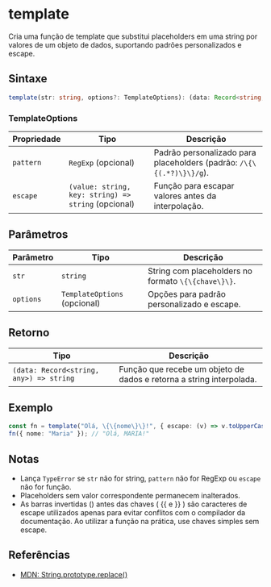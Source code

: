 # template

Cria uma função de template que substitui placeholders em uma string por valores de um objeto de dados, suportando padrões personalizados e escape.

## Sintaxe
```typescript
template(str: string, options?: TemplateOptions): (data: Record<string, any>) => string
```

### TemplateOptions
| Propriedade | Tipo                                   | Descrição                                                                 |
|-------------|----------------------------------------|--------------------------------------------------------------------------|
| `pattern`   | `RegExp` (opcional)                    | Padrão personalizado para placeholders (padrão: `/\{\{(.*?)\}\}/g`).         |
| `escape`    | `(value: string, key: string) => string` (opcional) | Função para escapar valores antes da interpolação.                      |

## Parâmetros
| Parâmetro | Tipo                      | Descrição                                               |
|-----------|---------------------------|---------------------------------------------------------|
| `str`     | `string`                  | String com placeholders no formato `\{\{chave\}\}`.         |
| `options` | `TemplateOptions` (opcional) | Opções para padrão personalizado e escape.              |

## Retorno
| Tipo      | Descrição                                                                 |
|-----------|-------------------------------------------------------------------------|
| `(data: Record<string, any>) => string` | Função que recebe um objeto de dados e retorna a string interpolada. |

## Exemplo
```typescript
const fn = template("Olá, \{\{nome\}\}!", { escape: (v) => v.toUpperCase() });
fn({ nome: "Maria" }); // "Olá, MARIA!"
```

## Notas
- Lança `TypeError` se `str` não for string, `pattern` não for RegExp ou `escape` não for função.
- Placeholders sem valor correspondente permanecem inalterados.
- As barras invertidas (\) antes das chaves ( \{\{ e \}\} ) são caracteres de escape utilizados apenas para evitar conflitos com o compilador da documentação. Ao utilizar a função na prática, use chaves simples sem escape.

## Referências
- [MDN: String.prototype.replace()](https://developer.mozilla.org/pt-BR/docs/Web/JavaScript/Reference/Global_Objects/String/replace)